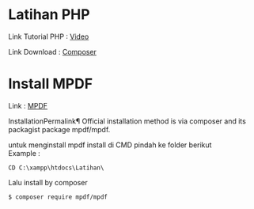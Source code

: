 # Latihan PHP
Link Tutorial PHP : [Video](https://www.youtube.com/playlist?list=PLFIM0718LjIUqXfmEIBE3-uzERZPh3vp6)

Link Download : [Composer](https://getcomposer.org/)

# Install MPDF
Link : [MPDF](https://mpdf.github.io/installation-setup/installation-v7-x.html)

InstallationPermalink¶
Official installation method is via composer and its packagist package mpdf/mpdf.

untuk menginstall mpdf install di CMD pindah ke folder berikut
<br>
Example :
<br>
```
CD C:\xampp\htdocs\Latihan\
```

Lalu install by composer

```
$ composer require mpdf/mpdf
```


